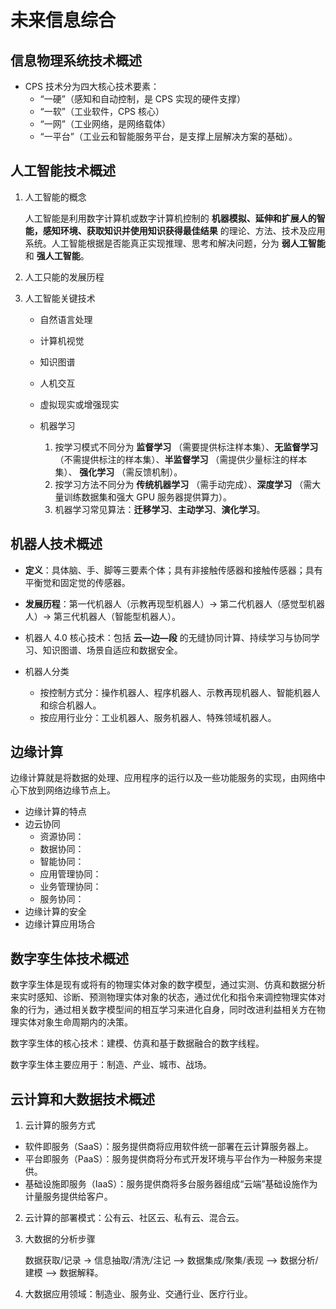 # 未来信息综合

## 信息物理系统技术概述

* CPS 技术分为四大核心技术要素：
    * “一硬”（感知和自动控制，是 CPS 实现的硬件支撑）
    * “一软”（工业软件，CPS 核心）
    * “一网”（工业网络，是网络载体）
    * “一平台”（工业云和智能服务平台，是支撑上层解决方案的基础）。

## 人工智能技术概述

1. 人工智能的概念

    人工智能是利用数字计算机或数字计算机控制的 **机器模拟、延伸和扩展人的智能，感知环境、获取知识并使用知识获得最佳结果** 的理论、方法、技术及应用系统。人工智能根据是否能真正实现推理、思考和解决问题，分为 **弱人工智能** 和 **强人工智能**。

2. 人工只能的发展历程
3. 人工智能关键技术

    * 自然语言处理
    * 计算机视觉
    * 知识图谱
    * 人机交互
    * 虚拟现实或增强现实
    * 机器学习

        1. 按学习模式不同分为 **监督学习** （需要提供标注样本集）、**无监督学习** （不需提供标注的样本集）、**半监督学习** （需提供少量标注的样本集）、 **强化学习** （需反馈机制）。
        2. 按学习方法不同分为 **传统机器学习** （需手动完成）、**深度学习** （需大量训练数据集和强大 GPU 服务器提供算力）。
        3. 机器学习常见算法：**迁移学习**、**主动学习**、**演化学习**。

## 机器人技术概述

* **定义**：具体脑、手、脚等三要素个体；具有非接触传感器和接触传感器；具有平衡觉和固定觉的传感器。

* **发展历程**：第一代机器人（示教再现型机器人）→ 第二代机器人（感觉型机器人）→ 第三代机器人（智能型机器人）。

* 机器人 4.0 核心技术：包括 **云—边—段** 的无缝协同计算、持续学习与协同学习、知识图谱、场景自适应和数据安全。

* 机器人分类
  * 按控制方式分：操作机器人、程序机器人、示教再现机器人、智能机器人和综合机器人。
  * 按应用行业分：工业机器人、服务机器人、特殊领域机器人。

## 边缘计算

边缘计算就是将数据的处理、应用程序的运行以及一些功能服务的实现，由网络中心下放到网络边缘节点上。

* 边缘计算的特点
* 边云协同
    * 资源协同：
    * 数据协同：
    * 智能协同：
    * 应用管理协同：
    * 业务管理协同：
    * 服务协同：
* 边缘计算的安全
* 边缘计算应用场合

## 数字孪生体技术概述

数字孪生体是现有或将有的物理实体对象的数字模型，通过实测、仿真和数据分析来实时感知、诊断、预测物理实体对象的状态，通过优化和指令来调控物理实体对象的行为，通过相关数字模型间的相互学习来进化自身，同时改进利益相关方在物理实体对象生命周期内的决策。

数字孪生体的核心技术：建模、仿真和基于数据融合的数字线程。

数字孪生体主要应用于：制造、产业、城市、战场。

## 云计算和大数据技术概述

1. 云计算的服务方式

* 软件即服务（SaaS）：服务提供商将应用软件统一部署在云计算服务器上。
* 平台即服务（PaaS）：服务提供商将分布式开发环境与平台作为一种服务来提供。
* 基础设施即服务（IaaS）：服务提供商将多台服务器组成“云端”基础设施作为计量服务提供给客户。

2. 云计算的部署模式：公有云、社区云、私有云、混合云。

3. 大数据的分析步骤

    数据获取/记录 -> 信息抽取/清洗/注记 --> 数据集成/聚集/表现 --> 数据分析/建模 --> 数据解释。

4. 大数据应用领域：制造业、服务业、交通行业、医疗行业。


